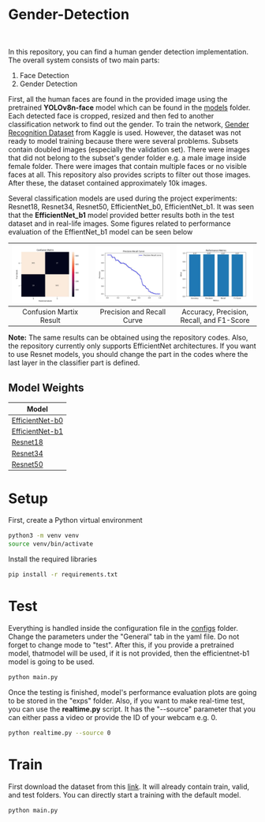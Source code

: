 # Gender-Detection

<div align="center">
  <img src="media/demo.gif" alt="">
</div>


In this repository, you can find a human gender detection implementation. The overall system consists of two main parts: 

1. Face Detection
2. Gender Detection

First, all the human faces are found in the provided image using the pretrained **YOLOv8n-face** model which can be found in the [models](https://github.com/anilcanbulut/Gender-Detection/tree/master/models) folder. Each detected face is cropped, resized and then fed to another classification network to find out the gender. To train the network, [Gender Recognition Dataset](https://www.kaggle.com/datasets/rashikrahmanpritom/gender-recognition-dataset/data) from Kaggle is used. However, the dataset was not ready to model training because there were several problems. Subsets contain doubled images (especially the validation set). There were images that did not belong to the subset's gender folder e.g. a male image inside female folder. There were images that contain multiple faces or no visible faces at all. This repository also provides scripts to filter out those images. After these, the dataset contained approximately 10k images. 

Several classification models are used during the project experiments: Resnet18, Resnet34, Resnet50, EfficientNet_b0, EfficientNet_b1. It was seen that the **EfficientNet_b1** model provided better results both in the test dataset and in real-life images. Some figures related to performance evaluation of the EffientNet_b1 model can be seen below


| ![](media/confusion_matrix.jpg) | ![](media/precision_recall_curve.jpg) | ![](media/acc_precision_recall_f1.jpg) |
| :---------------------------------------------------------: | :---------------------------------------------------------: | :---------------------------------------------------------: |
| Confusion Martix Result                                   | Precision and Recall Curve                                | Accuracy, Precision, Recall, and F1-Score                 | 

**Note:** The same results can be obtained using the repository codes. Also, the repository currently only supports EfficientNet architectures. If you want to use Resnet models, you should change the part in the codes where the last layer in the classifier part is defined.

## Model Weights

| Model                                                                                                 |
| ----------------------------------------------------------------------------------------------------- |
| [EfficientNet-b0](https://drive.google.com/file/d/1iShi0RrIAQGCDYlcJGdMG94alSl-Hhdq/view?usp=sharing) |
| [EfficientNet-b1](https://drive.google.com/file/d/1K7eJ87qAaSZEaINyA5C3LNDFsvsJ2pSn/view?usp=sharing) |
| [Resnet18](https://drive.google.com/file/d/17thzwBYPb4uLbW9tVaFJHr8qfkOU9X38/view?usp=sharing)        |
| [Resnet34](https://drive.google.com/file/d/188XZyF8HIfCIPmTsZblynT92j78rQE1Y/view?usp=sharing)        |
| [Resnet50](https://drive.google.com/file/d/1eVmNTE58baaUJQY_U0F0kSID6idbKd4Q/view?usp=sharing)                                                                                                      |

# Setup

First, create a Python virtual environment
```bash
python3 -m venv venv
source venv/bin/activate
```

Install the required libraries
```bash
pip install -r requirements.txt
```

# Test
Everything is handled inside the configuration file in the [configs](https://github.com/anilcanbulut/Gender-Detection/tree/master/configs) folder. Change the parameters under the "General" tab in the yaml file. Do not forget to change mode to "test". After this, if you provide a pretrained model, thatmodel will be used, if it is not provided, then the efficientnet-b1 model is going to be used.
```bash
python main.py
```
Once the testing is finished, model's performance evaluation plots are going to be stored in the "exps" folder. Also, if you want to make real-time test, you can use the **realtime.py** script. It has the "--source" parameter that you can either pass a video or provide the ID of your webcam e.g. 0.

```bash
python realtime.py --source 0
```

# Train
First download the dataset from this [link](https://drive.google.com/file/d/1UaSOojfcxN--A3GyeHz8gR4hfjZa1SWD/view?usp=drive_link). It will already contain train, valid, and test folders. You can directly start a training with the default model.
```bash
python main.py
```
